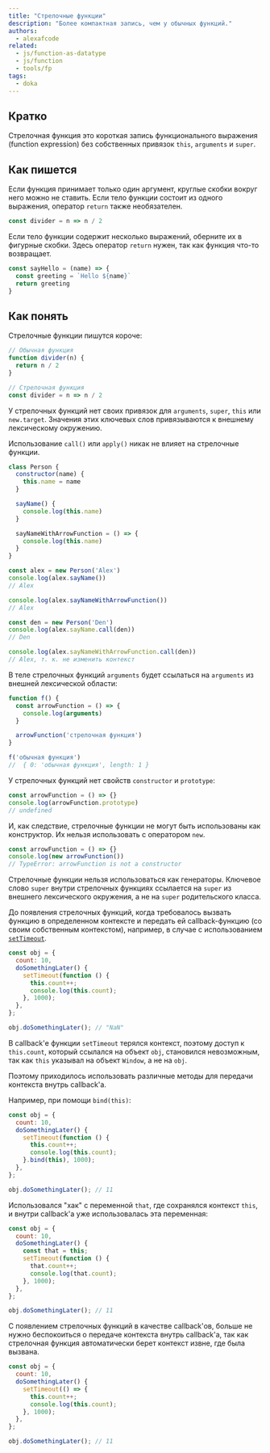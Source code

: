 ```yaml
---
title: "Стрелочные функции"
description: "Более компактная запись, чем у обычных функций."
authors:
  - alexafcode
related:
  - js/function-as-datatype
  - js/function
  - tools/fp
tags:
  - doka
---
```


## Кратко

Стрелочная функция это короткая запись функционального выражения (function expression) без собственных привязок `this`, `arguments` и `super`.

## Как пишется

Если функция принимает только один аргумент, круглые скобки вокруг него можно не ставить. Если тело функции состоит из одного выражения, оператор `return` также необязателен.

```js
const divider = n => n / 2
```

Если тело функции содержит несколько выражений, оберните их в фигурные скобки. Здесь оператор `return` нужен, так как функция что-то возвращает.

```js
const sayHello = (name) => {
  const greeting = `Hello ${name}`
  return greeting
}
```

## Как понять

Стрелочные функции пишутся короче:

```js
// Обычная функция
function divider(n) {
  return n / 2
}

// Стрелочная функция
const divider = n => n / 2
```

У стрелочных функций нет своих привязок для `arguments`, `super`, `this` или `new.target`. Значения этих ключевых слов привязываются к внешнему лексическому окружению.

Использование `call()` или `apply()` никак не влияет на стрелочные функции.

```js
class Person {
  constructor(name) {
    this.name = name
  }

  sayName() {
    console.log(this.name)
  }

  sayNameWithArrowFunction = () => {
    console.log(this.name)
  }
}

const alex = new Person('Alex')
console.log(alex.sayName())
// Alex

console.log(alex.sayNameWithArrowFunction())
// Alex

const den = new Person('Den')
console.log(alex.sayName.call(den))
// Den

console.log(alex.sayNameWithArrowFunction.call(den))
// Alex, т. к. не изменить контекст
```

В теле стрелочных функций `arguments` будет ссылаться на `arguments` из внешней лексической области:

```js
function f() {
  const arrowFunction = () => {
    console.log(arguments)
  }

  arrowFunction('стрелочная функция')
}

f('обычная функция')
//  { 0: 'обычная функция', length: 1 }
```

У стрелочных функций нет свойств `сonstructor` и `prototype`:

```js
const arrowFunction = () => {}
console.log(arrowFunction.prototype)
// undefined
```

И, как следствие, стрелочные функции не могут быть использованы как конструктор. Их нельзя использовать с оператором `new`.

```js
const arrowFunction = () => {}
console.log(new arrowFunction())
// TypeError: arrowFunction is not a constructor
```

Стрелочные функции нельзя использоваться как генераторы. Ключевое слово `super` внутри стрелочных функциях ссылается на `super` из внешнего лексического окружения, а не на `super` родительского класса.

До появления стрелочных функций, когда требовалось вызвать функцию в определенном контексте и передать ей callback-функцию (со своим собственным контекстом), например, в случае с использованием [`setTimeout`](/js/settimeout/).

```js
const obj = {
  count: 10,
  doSomethingLater() {
    setTimeout(function () {
      this.count++;
      console.log(this.count);
    }, 1000);
  },
};

obj.doSomethingLater(); // "NaN"
```

В callback'е функции `setTimeout` терялся контекст, поэтому доступ к `this.count`, который ссылался на объект `obj`, становился невозможным, так как `this` указывал на объект `Window`, а не на `obj`.

Поэтому приходилось использовать различные методы для передачи контекста внутрь callback'а.

Например, при помощи `bind(this)`:

```js
const obj = {
  count: 10,
  doSomethingLater() {
    setTimeout(function () {
      this.count++;
      console.log(this.count);
    }.bind(this), 1000);
  },
};

obj.doSomethingLater(); // 11
```

Использовался "хак" с переменной `that`, где сохранялся контекст `this`, и внутри callback'а уже использовалась эта переменная:

```js
const obj = {
  count: 10,
  doSomethingLater() {
    const that = this;
    setTimeout(function () {
      that.count++;
      console.log(that.count);
    }, 1000);
  },
};

obj.doSomethingLater(); // 11
```

С появлением стрелочных функций в качестве callback'ов, больше не нужно беспокоиться о передаче контекста внутрь callback'а, так как стрелочная функция автоматически берет контекст извне, где была вызвана.

```js
const obj = {
  count: 10,
  doSomethingLater() {
    setTimeout(() => {
      this.count++;
      console.log(this.count);
    }, 1000);
  },
};

obj.doSomethingLater(); // 11
```
